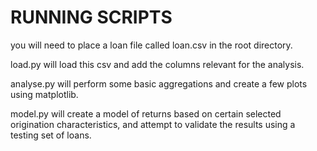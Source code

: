 # RUNNING SCRIPTS

you will need to place a loan file called loan.csv in the root directory.

load.py will load this csv and add the columns relevant for the analysis.

analyse.py will perform some basic aggregations and create a few plots using matplotlib.

model.py will create a model of returns based on certain selected origination characteristics, and attempt to validate the results using a testing set of loans.

